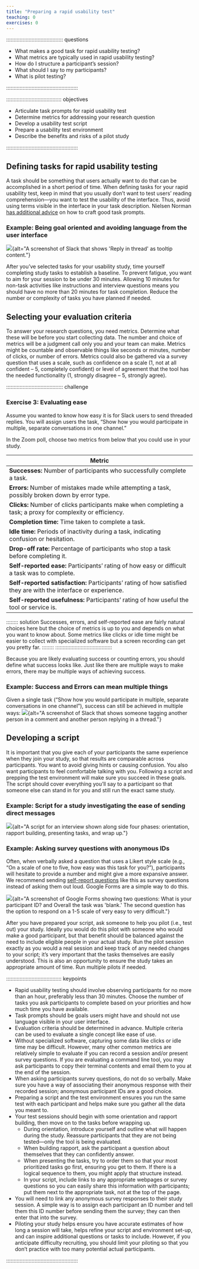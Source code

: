 ```yaml
---
title: "Preparing a rapid usability test"
teaching: 0
exercises: 0
---
```


:::::::::::::::::::::::::::::::::::::: questions 

- What makes a good task for rapid usability testing?
- What metrics are typically used in rapid usability testing?
- How do I structure a participant’s session?
- What should I say to my participants?
- What is pilot testing?
  
::::::::::::::::::::::::::::::::::::::::::::::::

::::::::::::::::::::::::::::::::::::: objectives

- Articulate task prompts for rapid usability test
- Determine metrics for addressing your research question
- Develop a usability test script
- Prepare a usability test environment
- Describe the benefits and risks of a pilot study

::::::::::::::::::::::::::::::::::::::::::::::::

## Defining tasks for rapid usability testing
A task should be something that users actually want to do that can be accomplished in a short period of time. When defining tasks for your rapid usability test, keep in mind that you usually don’t want to test users’ reading comprehension—you want to test the usability of the interface. Thus, avoid using terms visible in the interface in your task description. Nielsen Norman [has additional advice](https://www.nngroup.com/articles/better-usability-tasks/) on how to craft good task prompts. 

### Example: Being goal oriented and avoiding language from the user interface
![](fig/ep2ex_avoidLang.png){alt="A screenshot of Slack that shows 'Reply in thread' as tooltip content."}

After you’ve selected tasks for your usability study, time yourself completing study tasks to establish a baseline. To prevent fatigue, you want to aim for your session to be under 30 minutes. Allowing 10 minutes for non-task activities like instructions and interview questions means you should have no more than 20 minutes for task completion. Reduce the number or complexity of tasks you have planned if needed.

## Selecting your evaluation criteria
To answer your research questions, you need metrics. Determine what these will be before you start collecting data. The number and choice of metrics will be a judgment call only you and your team can make. Metrics might be countable and observable things like seconds or minutes, number of clicks, or number of errors. Metrics could also be gathered via a survey question that uses a scale, such as confidence on a scale (1, not at all confident – 5, completely confident) or level of agreement that the tool has the needed functionality (1, strongly disagree – 5, strongly agree). 

:::::::::::::::::::::::::::::::::::::: challenge
### Exercise 3: Evaluating ease
Assume you wanted to know how easy it is for Slack users to send threaded replies. You will assign users the task, “Show how you would participate in multiple, separate conversations in one channel.” 

In the Zoom poll, choose two metrics from below that you could use in your study.

| Metric |
| ------ |
| **Successes:** Number of participants who successfully complete a task. |
| **Errors:** Number of mistakes made while attempting a task, possibly broken down by error type. |
| **Clicks:**  Number of clicks participants make when completing a task; a proxy for complexity or efficiency. |
| **Completion time:** Time taken to complete a task. |
| **Idle time:** Periods of inactivity during a task, indicating confusion or hesitation. |
| **Drop-off rate:** Percentage of participants who stop a task before completing it. |
| **Self-reported ease:** Participants’ rating of how easy or difficult a task was to complete. |
| **Self-reported satisfaction:** Participants’ rating of how satisfied they are with the interface or experience. |
| **Self-reported usefulness:** Participants’ rating of how useful the tool or service is. |

:::::::: solution
Successes, errors, and self-reported ease are fairly natural choices here but the choice of metrics is up to you and depends on what you want to know about. Some metrics like clicks or idle time might be easier to collect with specialized software but a screen recording can get you pretty far. 
::::::::
::::::::::::::::::::::::::::::::::::::

Because you are likely evaluating success or counting errors, you should define what success looks like. Just like there are multiple ways to make errors, there may be multiple ways of achieving success.

### Example: Success and Errors can mean multiple things
Given a single task (“Show how you would participate in multiple, separate conversations in one channel”), success can still be achieved in multiple ways:
![](fig/ep2ex_multiMeaning.png){alt="A screenshot of Slack that shows someone tagging another person in a comment and another person replying in a thread."}

## Developing a script
It is important that you give each of your participants the same experience when they join your study, so that results are comparable across participants. You want to avoid giving hints or causing confusion. You also want participants to feel comfortable talking with you. Following a script and prepping the test environment will make sure you succeed in these goals. The script should cover everything you’ll say to a participant so that someone else can stand in for you and still run the exact same study. 

### Example: Script for a study investigating the ease of sending direct messages
![](fig/ep2ex_script.png){alt="A script for an interview shown along side four phases: orientation, rapport building, presenting tasks, and wrap up."}

### Example: Asking survey questions with anonymous IDs
Often, when verbally asked a question that uses a Likert style scale (e.g., “On a scale of one to five, how easy was this task for you?”), participants will hesitate to provide a number and might give a more expansive answer. We recommend sending [self-report questions](https://docs.google.com/document/d/17ojRiqvnWwkDYMTYNXFed0BcuZnLZEyTCpsh_Rl2bcU/edit?tab=t.0#heading=h.1hjb3shsggu) like this as survey questions instead of asking them out loud. Google Forms are a simple way to do this. 

![](fig/ep2ex_form.png){alt="A screenshot of Google Forms showing two questions: What is your participant ID? and Overall the task was 'blank.' The second question has the option to respond on a 1-5 scale of very easy to very difficult."}

After you have prepared your script, ask someone to help you pilot (i.e., test out) your study. Ideally you would do this pilot with someone who would make a good participant, but that benefit should be balanced against the need to include eligible people in your actual study. Run the pilot session exactly as you would a real session and keep track of any needed changes to your script; it’s very important that the tasks themselves are easily understood. This is also an opportunity to ensure the study takes an appropriate amount of time. Run multiple pilots if needed.


::::::::::::::::::::::::::::::::::::: keypoints 
- Rapid usability testing should involve observing participants for no more than an hour, preferably less than 30 minutes. Choose the number of tasks you ask participants to complete based on your priorities and how much time you have available.
- Task prompts should be goals users might have and should not use language visible in your user interface.
- Evaluation criteria should be determined in advance. Multiple criteria can be used to evaluate a single concept like ease of use.
- Without specialized software, capturing some data like clicks or idle time may be difficult. However, many other common metrics are relatively simple to evaluate if you can record a session and/or present survey questions. If you are evaluating a command line tool, you may ask participants to copy their terminal contents and email them to you at the end of the session.
- When asking participants survey questions, do not do so verbally. Make sure you have a way of associating their anonymous response with their recorded session; anonymous participant IDs are a good choice.
- Preparing a script and the test environment ensures you run the same test with each participant and helps make sure you gather all the data you meant to.
- Your test sessions should begin with some orientation and rapport building, then move on to the tasks before wrapping up.
    - During orientation, introduce yourself and outline what will happen during the study. Reassure participants that they are not being tested—only the tool is being evaluated.
    - When building rapport, ask the participant a question about themselves that they can confidently answer.
    - When presenting the tasks, try to order them so that your most prioritized tasks go first, ensuring you get to them. If there is a logical sequence to them, you might apply that structure instead.
    - In your script, include links to any appropriate webpages or survey questions so you can easily share this information with participants; put them next to the appropriate task, not at the top of the page. 
- You will need to link any anonymous survey responses to their study session. A simple way is to assign each participant an ID number and tell them this ID number before sending them the survey; they can then enter that into the survey.
- Piloting your study helps ensure you have accurate estimates of how long a session will take, helps refine your script and environment set-up, and can inspire additional questions or tasks to include. However, if you anticipate difficulty recruiting, you should limit your piloting so that you don’t practice with too many potential actual participants.

::::::::::::::::::::::::::::::::::::::::::::::::
